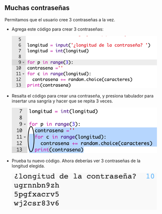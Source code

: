 ## Muchas contraseñas

Permitamos que el usuario cree 3 contraseñas a la vez.



+ Agrega este código para crear 3 contraseñas:

    ![captura de pantalla](images/passwords-num-loop.png)

+ Resalta el código para crear una contraseña, y presiona tabulador para insertar una sangría y hacer que se repita 3 veces.

    ![captura de pantalla](images/passwords-num-indent.png)

+ Prueba tu nuevo código. Ahora deberías ver 3 contraseñas de la longitud elegida.

    ![captura de pantalla](images/passwords-num-test.png)



